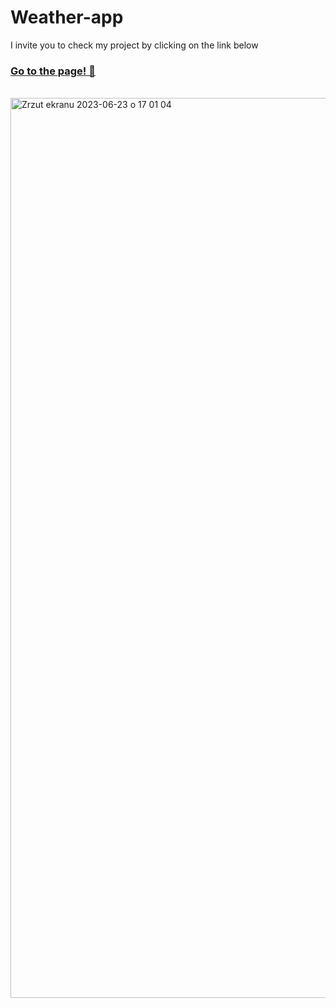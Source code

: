 # Weather-app

I invite you to check my project by clicking on the link below

### [Go to the page! 🙂](https://k4mlas.github.io/Weather-app/)
<br>
<img width="1440" alt="Zrzut ekranu 2023-06-23 o 17 01 04" src="https://github.com/k4mlas/Weather-app/assets/112805847/e765bbb2-b35e-428a-afda-d7883cfc63b9">
